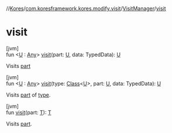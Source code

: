 //[Kores](../../../index.md)/[com.koresframework.kores.modify.visit](../index.md)/[VisitManager](index.md)/[visit](visit.md)

# visit

[jvm]\
fun <[U](visit.md) : [Any](https://kotlinlang.org/api/latest/jvm/stdlib/kotlin/-any/index.html)> [visit](visit.md)(part: [U](visit.md), data: TypedData): [U](visit.md)

Visits [part](visit.md)

[jvm]\
fun <[U](visit.md) : [Any](https://kotlinlang.org/api/latest/jvm/stdlib/kotlin/-any/index.html)> [visit](visit.md)(type: [Class](https://docs.oracle.com/javase/8/docs/api/java/lang/Class.html)<[U](visit.md)>, part: [U](visit.md), data: TypedData): [U](visit.md)

Visits [part](visit.md) of [type](visit.md).

[jvm]\
fun [visit](visit.md)(part: [T](index.md)): [T](index.md)

Visits [part](visit.md).
